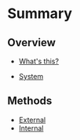 # Summary

## Overview

* [What's this?](README.MD)


* [System](basic.md)

## Methods

* [External](external.md)
* [Internal](internal.md)


